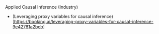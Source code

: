 Applied Causal Inference (Industry)
- (Leveraging proxy variables for causal inference)[https://booking.ai/leveraging-proxy-variables-for-causal-inference-9e42781a2bcb]
